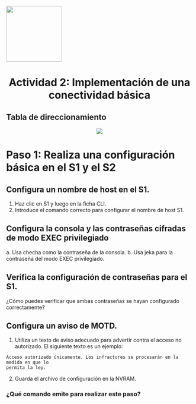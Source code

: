<p align="left">
  <img src="https://semanadelcannabis.cayetano.edu.pe/assets/img/logo-upch.png" width="150">
  <h1 align="center">Actividad 2: Implementación de una conectividad básica</h1>
</p>

## Tabla de direccionamiento
<p align= "center">
  <img src="https://github.com/EdwinJaraOFC/CDRGrupo5/assets/150296803/221dd40d-eb2a-4ea4-b5db-2210989b9c47">
</p>

# Paso 1: Realiza una configuración básica en el S1 y el S2
## Configura un nombre de host en el S1.
1. Haz clic en S1 y luego en la ficha CLI.
2. Introduce el comando correcto para configurar el nombre de host S1.

## Configura la consola y las contraseñas cifradas de modo EXEC privilegiado
a. Usa checha como la contraseña de la consola.
b. Usa jeka para la contraseña del modo EXEC privilegiado.

## Verifica la configuración de contraseñas para el S1.
¿Cómo puedes verificar que ambas contraseñas se hayan configurado correctamente?

## Configura un aviso de MOTD.
1. Utiliza un texto de aviso adecuado para advertir contra el acceso no autorizado. El siguiente texto es
un ejemplo:
```
Acceso autorizado únicamente. Los infractores se procesarán en la medida en que lo
permita la ley.
```
2. Guarda el archivo de configuración en la NVRAM.

### ¿Qué comando emite para realizar este paso?
